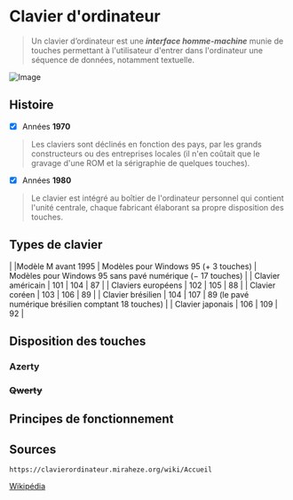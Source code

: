 # Clavier d'ordinateur

> Un clavier d’ordinateur est une **_interface homme-machine_** munie de touches permettant à l'utilisateur d'entrer dans l'ordinateur une séquence de données, notamment textuelle.

![Image](https://www.google.com/imgres?imgurl=https%3A%2F%2Fupload.wikimedia.org%2Fwikipedia%2Fcommons%2Fthumb%2F2%2F2c%2FClavier.jpeg%2F1200px-Clavier.jpeg&tbnid=F9rIhURYiogQjM&vet=12ahUKEwiuwM6xlN-BAxVgvicCHfxhDl8QMygAegQIARAw..i&imgrefurl=https%3A%2F%2Ffr.wikiversity.org%2Fwiki%2FFichier%3AClavier.jpeg&docid=2Cu8gzckwg-QgM&w=1200&h=449&q=clavier%20.jpeg&client=firefox-b-d&ved=2ahUKEwiuwM6xlN-BAxVgvicCHfxhDl8QMygAegQIARAw.jpg)

## Histoire

- [X] Années **1970**

> Les claviers sont déclinés en fonction des pays, par les grands constructeurs ou des entreprises locales (il n'en coûtait que le gravage d'une ROM et la sérigraphie de quelques touches).

- [X] Années **1980**

> Le clavier est intégré au boîtier de l'ordinateur personnel qui contient l'unité centrale, chaque fabricant élaborant sa propre disposition des touches. 

## Types de clavier


|   |Modèle M avant 1995 | Modèles pour Windows 95 (+ 3 touches) | Modèles pour Windows 95 sans pavé numérique (− 17 touches) |
| Clavier américain | 101 | 104 | 87 |
| Claviers européens | 102 | 105 | 88 |
| Clavier coréen | 103 | 106 | 89 |
| Clavier brésilien | 104 | 107 | 89 (le pavé numérique brésilien comptant 18 touches) |
| Clavier japonais | 106 | 109 | 92 |


## Disposition des touches

### Azerty
### ~~Qwerty~~

## Principes de fonctionnement

## Sources

``` https://clavierordinateur.miraheze.org/wiki/Accueil ```

[Wikipédia](https://fr.wikipedia.org/wiki/Clavier_d%27ordinateur)
